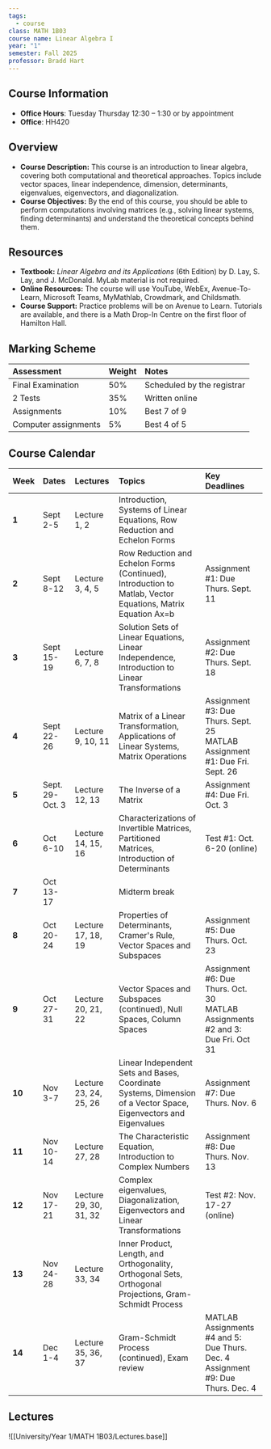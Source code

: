 ```yaml
---
tags:
  - course
class: MATH 1B03
course name: Linear Algebra I
year: "1"
semester: Fall 2025
professor: Bradd Hart
---
```

## Course Information
- **Office Hours**:   Tuesday Thursday 12:30 – 1:30 or by appointment
- **Office**: HH420

## Overview
- **Course Description:** This course is an introduction to linear algebra, covering both computational and theoretical approaches. Topics include vector spaces, linear independence, dimension, determinants, eigenvalues, eigenvectors, and diagonalization.
- **Course Objectives:** By the end of this course, you should be able to perform computations involving matrices (e.g., solving linear systems, finding determinants) and understand the theoretical concepts behind them.

## Resources
- **Textbook:** *Linear Algebra and its Applications* (6th Edition) by D. Lay, S. Lay, and J. McDonald. MyLab material is not required.
- **Online Resources:** The course will use YouTube, WebEx, Avenue-To-Learn, Microsoft Teams, MyMathlab, Crowdmark, and Childsmath.
- **Course Support:** Practice problems will be on Avenue to Learn. Tutorials are available, and there is a Math Drop-In Centre on the first floor of Hamilton Hall.

## Marking Scheme
| Assessment | Weight | Notes |
| :--- | :--- | :--- |
| Final Examination | 50% | Scheduled by the registrar |
| 2 Tests | 35% | Written online |
| Assignments | 10% | Best 7 of 9 |
| Computer assignments | 5% | Best 4 of 5 |

## Course Calendar

| Week | Dates | Lectures | Topics | Key Deadlines |
| :--- | :--- | :--- | :--- | :--- |
| **1** | Sept 2-5 | Lecture 1, 2 | Introduction, Systems of Linear Equations, Row Reduction and Echelon Forms | |
| **2** | Sept 8-12 | Lecture 3, 4, 5 | Row Reduction and Echelon Forms (Continued), Introduction to Matlab, Vector Equations, Matrix Equation Ax=b | Assignment #1: Due Thurs. Sept. 11 |
| **3** | Sept 15-19 | Lecture 6, 7, 8 | Solution Sets of Linear Equations, Linear Independence, Introduction to Linear Transformations | Assignment #2: Due Thurs. Sept. 18 |
| **4** | Sept 22-26 | Lecture 9, 10, 11 | Matrix of a Linear Transformation, Applications of Linear Systems, Matrix Operations | Assignment #3: Due Thurs. Sept. 25<br>MATLAB Assignment #1: Due Fri. Sept. 26 |
| **5** | Sept. 29-Oct. 3 | Lecture 12, 13 | The Inverse of a Matrix | Assignment #4: Due Fri. Oct. 3 |
| **6** | Oct 6-10 | Lecture 14, 15, 16 | Characterizations of Invertible Matrices, Partitioned Matrices, Introduction of Determinants | Test #1: Oct. 6-20 (online) |
| **7** | Oct 13-17 | | Midterm break | |
| **8** | Oct 20-24 | Lecture 17, 18, 19 | Properties of Determinants, Cramer's Rule, Vector Spaces and Subspaces | Assignment #5: Due Thurs. Oct. 23 |
| **9** | Oct 27-31 | Lecture 20, 21, 22 | Vector Spaces and Subspaces (continued), Null Spaces, Column Spaces | Assignment #6: Due Thurs. Oct. 30<br>MATLAB Assignments #2 and 3: Due Fri. Oct 31 |
| **10** | Nov 3-7 | Lecture 23, 24, 25, 26 | Linear Independent Sets and Bases, Coordinate Systems, Dimension of a Vector Space, Eigenvectors and Eigenvalues | Assignment #7: Due Thurs. Nov. 6 |
| **11** | Nov 10-14 | Lecture 27, 28 | The Characteristic Equation, Introduction to Complex Numbers | Assignment #8: Due Thurs. Nov. 13 |
| **12** | Nov 17-21 | Lecture 29, 30, 31, 32 | Complex eigenvalues, Diagonalization, Eigenvectors and Linear Transformations | Test #2: Nov. 17-27 (online) |
| **13** | Nov 24-28 | Lecture 33, 34 | Inner Product, Length, and Orthogonality, Orthogonal Sets, Orthogonal Projections, Gram-Schmidt Process | |
| **14** | Dec 1-4 | Lecture 35, 36, 37 | Gram-Schmidt Process (continued), Exam review | MATLAB Assignments #4 and 5: Due Thurs. Dec. 4<br>Assignment #9: Due Thurs. Dec. 4 |

## Lectures
![[University/Year 1/MATH 1B03/Lectures.base]]